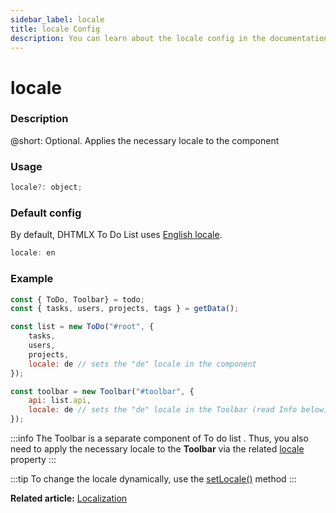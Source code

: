 ```yaml
---
sidebar_label: locale
title: locale Config
description: You can learn about the locale config in the documentation of the DHTMLX JavaScript To Do List library. Browse developer guides and API reference, try out code examples and live demos, and download a free 30-day evaluation version of DHTMLX To Do List.
---
```


# locale

### Description

@short: Optional. Applies the necessary locale to the component

### Usage

~~~js
locale?: object;
~~~

### Default config

By default, DHTMLX To Do List uses [English locale](guides/localization.md#default-locale).

~~~js
locale: en
~~~

### Example

~~~js {8,13}
const { ToDo, Toolbar} = todo;
const { tasks, users, projects, tags } = getData();

const list = new ToDo("#root", {
	tasks,
	users,
	projects,
	locale: de // sets the "de" locale in the component
});

const toolbar = new Toolbar("#toolbar", {
	api: list.api,
	locale: de // sets the "de" locale in the Toolbar (read Info below)
});
~~~


:::info
The Toolbar is a separate component of To do list . Thus, you also need to apply the necessary locale to the **Toolbar** via the related [locale](api/toolbar_api/configs/locale_config.md) property
:::

:::tip
To change the locale dynamically, use the [setLocale()](api/methods/setlocale_method.md) method
:::

**Related article:** [Localization](guides/localization.md)